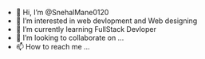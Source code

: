 - 👋 Hi, I’m @SnehalMane0120
- 👀 I’m interested in web devlopment and Web designing
- 🌱 I’m currently learning FullStack Devloper
- 💞️ I’m looking to collaborate on ...
- 📫 How to reach me ...

<!---
SnehalMane0120/SnehalMane0120 is a ✨ special ✨ repository because its `README.md` (this file) appears on your GitHub profile.
You can click the Preview link to take a look at your changes.
--->

